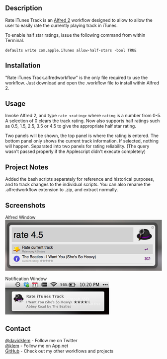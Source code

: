 ## Description
Rate iTunes Track is an [Alfred 2](http://www.alfredapp.com) workflow designed to allow to allow the user to easily rate the currently playing track in iTunes.

To enable half star ratings, issue the following command from within Terminal.

`defaults write com.apple.iTunes allow-half-stars -bool TRUE`

## Installation

"Rate iTunes Track.alfredworkflow" is the only file required to use the workflow. Just download and open the .workflow file to install within Alfred 2.

## Usage

Invoke Alfred 2, and type `rate <rating>` where `rating` is a number from 0-5. 
A selection of 0 clears the track rating. Now also supports half ratings such as 0.5, 1.5, 2.5, 3.5 or 4.5 to give the appropriate half star rating. 

Two panels will be shown, the top panel is where the rating is entered. The bottom panel only shows the current track information. If selected, nothing will happen. Separated into two panels for rating reliability. (The query wasn't passed properly if the Applescript didn't execute completely)


## Project Notes

Added the bash scripts separately for reference and historical purposes, and to track changes to the individual scripts. You can also rename the .alfredworkflow extension to .zip, and extract normally.


Screenshots
----------

Alfred Window  
![](Rate-iTunes.png)  

Notification Window  
![](Rate-iTunes-notification.png)  


Contact
-------
[@davidklem](http://twitter.com/davidklem) - Follow me on Twitter  
[@klem](http://alpha.app.net/klem) - Follow me on App.net  
[GitHub](https://github.com/dklem?tab=repositories) - Check out my other workflows and projects  
